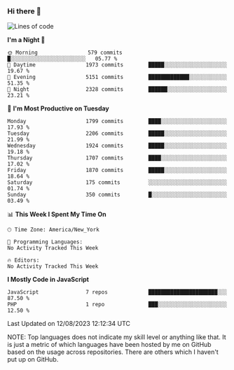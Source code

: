 ### Hi there 👋

<!--
**LynxJinxxy/LynxJinxxy** is a ✨ _special_ ✨ repository because its `README.md` (this file) appears on your GitHub profile.

Here are some ideas to get you started:

- 🔭 I’m currently working on ...
- 🌱 I’m currently learning ...
- 👯 I’m looking to collaborate on ...
- 🤔 I’m looking for help with ...
- 💬 Ask me about ...
- 📫 How to reach me: ...
- 😄 Pronouns: ...
- ⚡ Fun fact: ...
-->

<!--START_SECTION:waka-->
![Lines of code](https://img.shields.io/badge/From%20Hello%20World%20I%27ve%20Written-18.6%20million%20lines%20of%20code-blue)

**I'm a Night 🦉** 

```text
🌞 Morning                579 commits         █░░░░░░░░░░░░░░░░░░░░░░░░   05.77 % 
🌆 Daytime                1973 commits        █████░░░░░░░░░░░░░░░░░░░░   19.67 % 
🌃 Evening                5151 commits        █████████████░░░░░░░░░░░░   51.35 % 
🌙 Night                  2328 commits        ██████░░░░░░░░░░░░░░░░░░░   23.21 % 
```
📅 **I'm Most Productive on Tuesday** 

```text
Monday                   1799 commits        ████░░░░░░░░░░░░░░░░░░░░░   17.93 % 
Tuesday                  2206 commits        █████░░░░░░░░░░░░░░░░░░░░   21.99 % 
Wednesday                1924 commits        █████░░░░░░░░░░░░░░░░░░░░   19.18 % 
Thursday                 1707 commits        ████░░░░░░░░░░░░░░░░░░░░░   17.02 % 
Friday                   1870 commits        █████░░░░░░░░░░░░░░░░░░░░   18.64 % 
Saturday                 175 commits         ░░░░░░░░░░░░░░░░░░░░░░░░░   01.74 % 
Sunday                   350 commits         █░░░░░░░░░░░░░░░░░░░░░░░░   03.49 % 
```


📊 **This Week I Spent My Time On** 

```text
🕑︎ Time Zone: America/New_York

💬 Programming Languages: 
No Activity Tracked This Week

🔥 Editors: 
No Activity Tracked This Week
```

**I Mostly Code in JavaScript** 

```text
JavaScript               7 repos             ██████████████████████░░░   87.50 % 
PHP                      1 repo              ███░░░░░░░░░░░░░░░░░░░░░░   12.50 % 
```




 Last Updated on 12/08/2023 12:12:34 UTC
<!--END_SECTION:waka-->
NOTE: Top languages does not indicate my skill level or anything like that. It is just a metric of which languages have been hosted by me on GitHub based on the usage across repositories. There are others which I haven't put up on GitHub.
